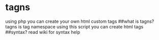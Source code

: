 # tagns
using php you can create your own html custom tags
##what is tagns?
tagns is tag namespace
using this script you can create html tags
##syntax?
read wiki for syntax help
